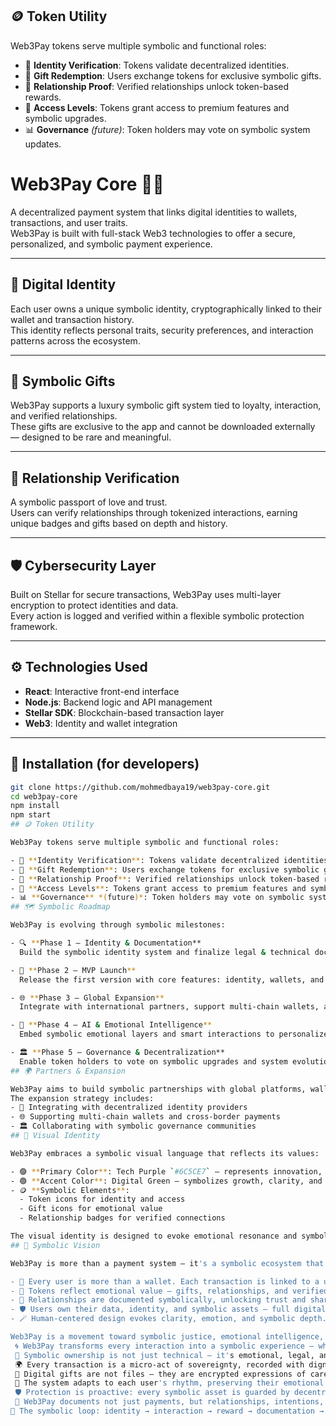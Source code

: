 ## 🪙 Token Utility

Web3Pay tokens serve multiple symbolic and functional roles:

- 🔐 **Identity Verification**: Tokens validate decentralized identities.
- 🎁 **Gift Redemption**: Users exchange tokens for exclusive symbolic gifts.
- 💞 **Relationship Proof**: Verified relationships unlock token-based rewards.
- 🚀 **Access Levels**: Tokens grant access to premium features and symbolic upgrades.
- 📊 **Governance** *(future)*: Token holders may vote on symbolic system updates.
# Web3Pay Core 💸🔐

A decentralized payment system that links digital identities to wallets, transactions, and user traits.  
Web3Pay is built with full-stack Web3 technologies to offer a secure, personalized, and symbolic payment experience.

---

## 🧬 Digital Identity

Each user owns a unique symbolic identity, cryptographically linked to their wallet and transaction history.  
This identity reflects personal traits, security preferences, and interaction patterns across the ecosystem.

---

## 🎁 Symbolic Gifts

Web3Pay supports a luxury symbolic gift system tied to loyalty, interaction, and verified relationships.  
These gifts are exclusive to the app and cannot be downloaded externally — designed to be rare and meaningful.

---

## 💞 Relationship Verification

A symbolic passport of love and trust.  
Users can verify relationships through tokenized interactions, earning unique badges and gifts based on depth and history.

---

## 🛡️ Cybersecurity Layer

Built on Stellar for secure transactions, Web3Pay uses multi-layer encryption to protect identities and data.  
Every action is logged and verified within a flexible symbolic protection framework.

---

## ⚙️ Technologies Used

- **React**: Interactive front-end interface  
- **Node.js**: Backend logic and API management  
- **Stellar SDK**: Blockchain-based transaction layer  
- **Web3**: Identity and wallet integration

---

## 🚀 Installation (for developers)

```bash
git clone https://github.com/mohmedbaya19/web3pay-core.git
cd web3pay-core
npm install
npm start
## 🪙 Token Utility

Web3Pay tokens serve multiple symbolic and functional roles:

- 🔐 **Identity Verification**: Tokens validate decentralized identities.
- 🎁 **Gift Redemption**: Users exchange tokens for exclusive symbolic gifts.
- 💞 **Relationship Proof**: Verified relationships unlock token-based rewards.
- 🚀 **Access Levels**: Tokens grant access to premium features and symbolic upgrades.
- 📊 **Governance** *(future)*: Token holders may vote on symbolic system updates.
## 🗺️ Symbolic Roadmap

Web3Pay is evolving through symbolic milestones:

- 🔍 **Phase 1 – Identity & Documentation**  
  Build the symbolic identity system and finalize legal & technical documentation.

- 🧪 **Phase 2 – MVP Launch**  
  Release the first version with core features: identity, wallets, and token-based gifts.

- 🌐 **Phase 3 – Global Expansion**  
  Integrate with international partners, support multi-chain wallets, and scale symbolic relationships.

- 🧠 **Phase 4 – AI & Emotional Intelligence**  
  Embed symbolic emotional layers and smart interactions to personalize user experience.

- 🏛️ **Phase 5 – Governance & Decentralization**  
  Enable token holders to vote on symbolic upgrades and system evolution.
## 🌍 Partners & Expansion

Web3Pay aims to build symbolic partnerships with global platforms, wallets, and identity systems.  
The expansion strategy includes:
- 🤝 Integrating with decentralized identity providers
- 🌐 Supporting multi-chain wallets and cross-border payments
- 🏛️ Collaborating with symbolic governance communities
## 🎨 Visual Identity

Web3Pay embraces a symbolic visual language that reflects its values:

- 🟣 **Primary Color**: Tech Purple `#6C5CE7` — represents innovation, depth, and symbolic trust  
- 🟢 **Accent Color**: Digital Green — symbolizes growth, clarity, and decentralized freedom  
- 🪙 **Symbolic Elements**:  
  - Token icons for identity and access  
  - Gift icons for emotional value  
  - Relationship badges for verified connections

The visual identity is designed to evoke emotional resonance and symbolic clarity across all user interactions.
## 🌌 Symbolic Vision

Web3Pay is more than a payment system — it's a symbolic ecosystem that respects identity, emotion, and digital sovereignty.

- 🧬 Every user is more than a wallet. Each transaction is linked to a unique symbolic identity.
- 🎁 Tokens reflect emotional value — gifts, relationships, and verified connections.
- 💞 Relationships are documented symbolically, unlocking trust and shared benefits.
- 🛡️ Users own their data, identity, and symbolic assets — full digital sovereignty.
- 🪄 Human-centered design evokes clarity, emotion, and symbolic depth.

Web3Pay is a movement toward symbolic justice, emotional intelligence, and decentralized freedom.
 🌀 Web3Pay transforms every interaction into a symbolic experience — where identity, emotion, and ownership converge.
 🔐 Symbolic ownership is not just technical — it's emotional, legal, and personal.
 🌍 Every transaction is a micro-act of sovereignty, recorded with dignity and encrypted with trust.
 🎁 Digital gifts are not files — they are encrypted expressions of care, exclusivity, and symbolic value.
 🧬 The system adapts to each user's rhythm, preserving their emotional logic and symbolic footprint.
 🛡️ Protection is proactive: every symbolic asset is guarded by decentralized protocols and human-centered design.
 📜 Web3Pay documents not just payments, but relationships, intentions, and emotional rights.
🔄 The symbolic loop: identity → interaction → reward → documentation → evolution.
